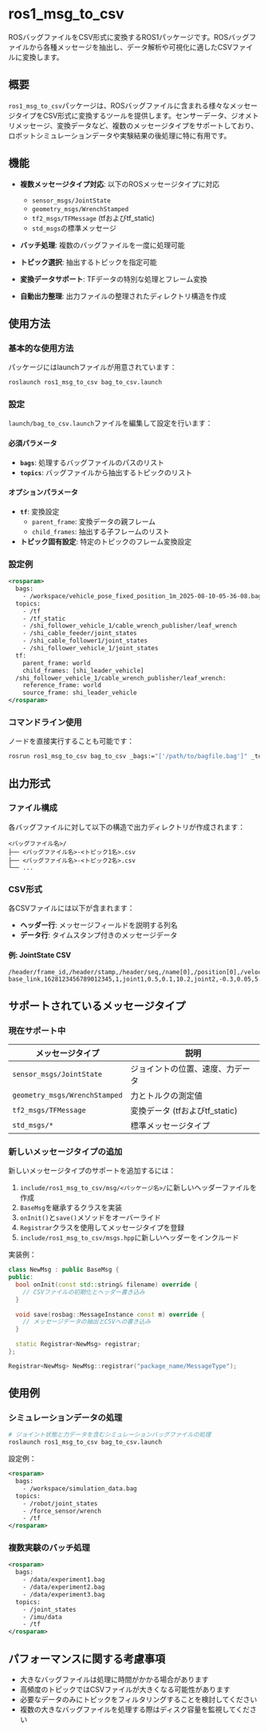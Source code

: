 # ros1_msg_to_csv

ROSバッグファイルをCSV形式に変換するROS1パッケージです。ROSバッグファイルから各種メッセージを抽出し、データ解析や可視化に適したCSVファイルに変換します。

## 概要

`ros1_msg_to_csv`パッケージは、ROSバッグファイルに含まれる様々なメッセージタイプをCSV形式に変換するツールを提供します。センサーデータ、ジオメトリメッセージ、変換データなど、複数のメッセージタイプをサポートしており、ロボットシミュレーションデータや実験結果の後処理に特に有用です。

## 機能

- **複数メッセージタイプ対応**: 以下のROSメッセージタイプに対応
  - `sensor_msgs/JointState`
  - `geometry_msgs/WrenchStamped`
  - `tf2_msgs/TFMessage` (tfおよびtf_static)
  - `std_msgs`の標準メッセージ

- **バッチ処理**: 複数のバッグファイルを一度に処理可能
- **トピック選択**: 抽出するトピックを指定可能
- **変換データサポート**: TFデータの特別な処理とフレーム変換
- **自動出力整理**: 出力ファイルの整理されたディレクトリ構造を作成

## 使用方法

### 基本的な使用方法

パッケージにはlaunchファイルが用意されています：

```bash
roslaunch ros1_msg_to_csv bag_to_csv.launch
```

### 設定

`launch/bag_to_csv.launch`ファイルを編集して設定を行います：

#### 必須パラメータ

- **`bags`**: 処理するバッグファイルのパスのリスト
- **`topics`**: バッグファイルから抽出するトピックのリスト

#### オプションパラメータ

- **`tf`**: 変換設定
  - `parent_frame`: 変換データの親フレーム
  - `child_frames`: 抽出する子フレームのリスト
- **トピック固有設定**: 特定のトピックのフレーム変換設定

### 設定例

```xml
<rosparam>
  bags:
    - /workspace/vehicle_pose_fixed_position_1m_2025-08-10-05-36-08.bag
  topics:
    - /tf
    - /tf_static
    - /shi_follower_vehicle_1/cable_wrench_publisher/leaf_wrench
    - /shi_cable_feeder/joint_states
    - /shi_cable_follower1/joint_states
    - /shi_follower_vehicle_1/joint_states
  tf:
    parent_frame: world
    child_frames: [shi_leader_vehicle]
  /shi_follower_vehicle_1/cable_wrench_publisher/leaf_wrench:
    reference_frame: world
    source_frame: shi_leader_vehicle
</rosparam>
```

### コマンドライン使用

ノードを直接実行することも可能です：

```bash
rosrun ros1_msg_to_csv bag_to_csv _bags:="['/path/to/bagfile.bag']" _topics:="['/joint_states', '/tf']"
```

## 出力形式

### ファイル構成

各バッグファイルに対して以下の構造で出力ディレクトリが作成されます：
```
<バッグファイル名>/
├── <バッグファイル名>-<トピック1名>.csv
├── <バッグファイル名>-<トピック2名>.csv
└── ...
```

### CSV形式

各CSVファイルには以下が含まれます：
- **ヘッダー行**: メッセージフィールドを説明する列名
- **データ行**: タイムスタンプ付きのメッセージデータ

#### 例: JointState CSV
```csv
/header/frame_id,/header/stamp,/header/seq,/name[0],/position[0],/velocity[0],/effort[0],/name[1],/position[1],/velocity[1],/effort[1],...
base_link,1628123456789012345,1,joint1,0.5,0.1,10.2,joint2,-0.3,0.05,5.8,...
```

## サポートされているメッセージタイプ

### 現在サポート中

| メッセージタイプ | 説明 |
|------------------|------|
| `sensor_msgs/JointState` | ジョイントの位置、速度、力データ |
| `geometry_msgs/WrenchStamped` | 力とトルクの測定値 |
| `tf2_msgs/TFMessage` | 変換データ (tfおよびtf_static) |
| `std_msgs/*` | 標準メッセージタイプ |

### 新しいメッセージタイプの追加

新しいメッセージタイプのサポートを追加するには：

1. `include/ros1_msg_to_csv/msg/<パッケージ名>/`に新しいヘッダーファイルを作成
2. `BaseMsg`を継承するクラスを実装
3. `onInit()`と`save()`メソッドをオーバーライド
4. `Registrar`クラスを使用してメッセージタイプを登録
5. `include/ros1_msg_to_csv/msgs.hpp`に新しいヘッダーをインクルード

実装例：
```cpp
class NewMsg : public BaseMsg {
public:
  bool onInit(const std::string& filename) override {
    // CSVファイルの初期化とヘッダー書き込み
  }
  
  void save(rosbag::MessageInstance const m) override {
    // メッセージデータの抽出とCSVへの書き込み
  }
  
  static Registrar<NewMsg> registrar;
};

Registrar<NewMsg> NewMsg::registrar("package_name/MessageType");
```

## 使用例

### シミュレーションデータの処理

```bash
# ジョイント状態と力データを含むシミュレーションバッグファイルの処理
roslaunch ros1_msg_to_csv bag_to_csv.launch
```

設定例：
```xml
<rosparam>
  bags:
    - /workspace/simulation_data.bag
  topics:
    - /robot/joint_states
    - /force_sensor/wrench
    - /tf
</rosparam>
```

### 複数実験のバッチ処理

```xml
<rosparam>
  bags:
    - /data/experiment1.bag
    - /data/experiment2.bag
    - /data/experiment3.bag
  topics:
    - /joint_states
    - /imu/data
    - /tf
</rosparam>
```

## パフォーマンスに関する考慮事項

- 大きなバッグファイルは処理に時間がかかる場合があります
- 高頻度のトピックではCSVファイルが大きくなる可能性があります
- 必要なデータのみにトピックをフィルタリングすることを検討してください
- 複数の大きなバッグファイルを処理する際はディスク容量を監視してください

